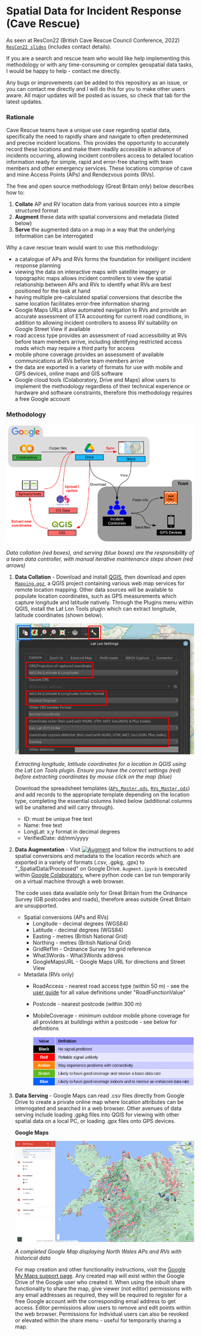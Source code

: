 # Spatial Data for Incident Response (Cave Rescue)

As seen at ResCon22 (British Cave Rescue Council Conference, 2022) [```ResCon22 slides```](https://github.com/EdwardALockhart/SpatialDataIncidentResponse/raw/main/Files/ResCon22_Redacted.pdf) (includes contact details).

If you are a search and rescue team who would like help implementing this methodology or with any time-consuming or complex geospatial data tasks, I would be happy to help - contact me directly.

Any bugs or improvements can be added to this repository as an issue, or you can contact me directly and I will do this for you to make other users aware. All major updates will be posted as issues, so check that tab for the latest updates.



### Rationale

Cave Rescue teams have a unique use case regarding spatial data, specifically the need to rapidly share and navigate to often predetermined and precise incident locations. This provides the opportunity to accurately record these locations and make them readily accessible in advance of incidents occurring, allowing incident controllers access to detailed location information ready for simple, rapid and error-free sharing with team members and other emergency services. These locations comprise of cave and mine Access Points (APs) and Rendezvous points (RVs).

The free and open source methodology (Great Britain only) below describes how to:
1. **Collate** AP and RV location data from various sources into a simple structured format
2. **Augment** these data with spatial conversions and metadata (listed below)
3. **Serve** the augmented data on a map in a way that the underlying information can be interrogated

Why a cave rescue team would want to use this methodology:
- a catalogue of APs and RVs forms the foundation for intelligent incident response planning
- viewing the data on interactive maps with satellite imagery or topographic maps allows incident controllers to view the spatial relationship between APs and RVs to identify what RVs are best positioned for the task at hand
- having multiple pre-calculated spatial conversions that describe the same location facilitates error-free information sharing
- Google Maps URLs allow automated navigation to RVs and provide an accurate assessment of ETA accounting for current road conditions, in addition to allowing incident controllers to assess RV suitability on Google Street View if available
- road access type provides an assessment of road accessibility at RVs before team members arrive, including identifying restricted access roads which may require a third party for access
- mobile phone coverage provides an assessment of available communications at RVs before team members arrive
- the data are exported in a variety of formats for use with mobile and GPS devices, online maps and GIS software
- Google cloud tools (Colaboratory, Drive and Maps) allow users to implement the methodology regardless of their technical experience or hardware and software constraints, therefore this methodology requires a free Google account



### Methodology

![Img](https://github.com/EdwardALockhart/SpatialDataIncidentResponse/blob/main/Images/Overview.png)

*Data collation (red boxes), and serving (blue boxes) are the responsibility of a team data controller, with manual iterative maintenance steps shown (red arrows)*
  
1. **Data Collation** - Download and install [QGIS](https://qgis.org/en/site/), then download and open [```Mapping.qgz```](https://github.com/EdwardALockhart/SpatialDataIncidentResponse/raw/main/Files/Mapping.qgz), a QGIS project containing various web map services for remote location mapping. Other data sources will be available to populate location coordinates, such as GPS measurements which capture longitude and latitude natively. Through the Plugins menu within QGIS, install the Lat Lon Tools plugin which can extract longitude, latitude coordinates (shown below).

    ![Img](https://github.com/EdwardALockhart/SpatialDataIncidentResponse/blob/main/Images/ExtractCoordinates.png)

    *Extracting longitude, latitude coordinates for a location in QGIS using the Lat Lon Tools plugin. Ensure you have the correct settings (red) before extracting coordinates by mouse click on the map (blue)*

    Download the spreadsheet templates ([```APs_Master.ods```](https://github.com/EdwardALockhart/SpatialDataIncidentResponse/raw/main/Files/APs_Master.ods), [```RVs_Master.ods```](https://github.com/EdwardALockhart/SpatialDataIncidentResponse/raw/main/Files/RVs_Master.ods)) and add records to the appropriate template depending on the location type, completing the essential columns listed below (additional columns will be unaltered and will carry through).
    - ID: must be unique free text
    - Name: free text
    - LongLat: x,y format in decimal degrees
    - VerifiedDate: dd/mm/yyyy



2. **Data Augmentation** - Visit [![Augment](https://colab.research.google.com/assets/colab-badge.svg)](https://colab.research.google.com/github/EdwardALockhart/SpatialDataIncidentResponse/blob/main/Files/Augment.ipynb) and follow the instructions to add spatial conversions and metadata to the location records which are exported in a variety of formats (.csv, .gpkg, .gpx) to "_SpatialData/Processed" on Google Drive. ```Augment.ipynb``` is executed within [Google Colaboratory](https://colab.research.google.com/), where python code can be run temporarily on a virtual machine through a web browser.

    The code uses data available only for Great Britain from the Ordnance Survey (GB postcodes and roads), therefore areas outside Great Britain are unsupported.

    - Spatial conversions (APs and RVs)
        - Longitude - decimal degrees (WGS84)
        - Latitude - decimal degrees (WGS84)
        - Easting - metres (British National Grid)
        - Northing - metres (British National Grid)
        - GridRef1m - Ordnance Survey 1m grid reference
        - What3Words - What3Words address
        - GoogleMapsURL - Google Maps URL for directions and Street View
    - Metadata (RVs only)
        - RoadAccess - nearest road access type (within 50 m) - see the [user guide](https://www.ordnancesurvey.co.uk/documents/os-open-roads-user-guide.pdf) for all value definitions under "RoadFunctionValue"
        - Postcode - nearest postcode (within 300 m)
        - MobileCoverage - minimum outdoor mobile phone coverage for all providers at buildings within a postcode - see below for definitions
        
          ![Img](https://github.com/EdwardALockhart/SpatialDataIncidentResponse/blob/main/Images/MobileCoverage.png)



3. **Data Serving** - Google Maps can read .csv files directly from Google Drive to create a private online map where location attributes can be interrogated and searched in a web browser. Other avenues of data serving include loading .gpkg files into QGIS for viewing with other spatial data on a local PC, or loading .gpx files onto GPS devices.

    **Google Maps**

      ![Img](https://github.com/EdwardALockhart/SpatialDataIncidentResponse/blob/main/Images/NWCROmap.png)
      
      *A completed Google Map displaying North Wales APs and RVs with historical data*
      
      For map creation and other functionality instructions, visit the [Google My Maps support page](https://support.google.com/mymaps/?hl=en#topic=3024969). Any created map will exist within the Google Drive of the Google user who created it. When using the inbuilt share functionality to share the map, give viewer (not editor) permissions with any email addresses as required, they will be required to register for a free Google account with the corresponding email address to get access. Editor permissions allow users to remove and edit points within the web browser. Permissions for individual users can also be revoked or elevated within the share menu - useful for temporarily sharing a map.
